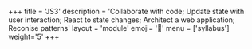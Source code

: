 +++
title = 'JS3'
description = 'Collaborate with code; Update state with user interaction; React to state changes; Architect a web application; Reconise patterns'
layout = 'module'
emoji= '🐥'
menu = ['syllabus']
weight='5'
+++
